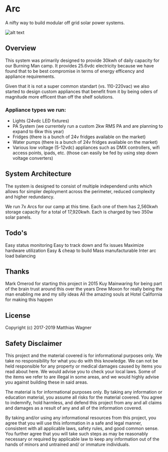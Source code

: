 # Arc
A nifty way to build modular off grid solar power systems.

![alt text](https://github.com/hotelcaliforniabm/arc/blob/master/arc_v2_exterior.jpg "Arc v2 exterior")

## Overview
This system was primarily designed to provide 30kwh of daily capacity for our Burning Man camp. It provides 25.6vdc electricity because we have found that to be best compromise in terms of energy efficency and appliance requirements.

Given that it is not a super common standart (vs. 110-220vac) we also started to design custom appliances that benefit from it by being oders of magnitude more efficent than off the shelf solutions.

### Appliance types we run:
* Lights (24vdc LED fixtures)
* PA System (we currentely run a custom 2kw RMS PA and are planning to expand to 6kw this year)
* Fridges (there is a bunch of 24v fridges available on the market)
* Water pumps (there is a bunch of 24v fridges available on the market)
* Various low voltage (5-12vdc) appliances such as DMX controllers, wifi access points, ipads, etc. (those can easily be fed by using step down voltage converters)

## System Architecture
The system is designed to consist of multiple independend units which allows for simpler deployment across the perimeter, reduced complexity and higher redundancy.

We run 7x Arcs for our camp at this time. Each one of them has 2,560kwh storage capacity for a total of 17,920kwh. Each is charged by two 350w solar panels.

## Todo's
Easy status monitoring
Easy to track down and fix issues
Maximize hardware utilization
Easy & cheap to build
Mass manufacturable
Inter arc load balancing

## Thanks
Mark Omerod for starting this project in 2015
Kuy Mainwaring for being part of the brain trust around this over the years
Drew Moxon for really being the man enabling me and my silly ideas
All the amazing souls at Hotel California for making this happen

## License
Copyright (c) 2017-2019 Matthias Wagner

## Safety Disclaimer
This project and the material covered is for informational purposes only. We take no responsibility for what you do with this knowledge. We can not be held responsible for any property or medical damages caused by items you read about here. We would advise you to check your local laws. Some of the items we refer to are illegal in some areas, and we would highly advise you against building these in said areas.

The material is for informational purposes only. By taking any information or education material, you assume all risks for the material covered. You agree to indemnify, hold harmless, and defend this project from any and all claims and damages as a result of any and all of the information covered.

By taking and/or using any informational resources from this project, you agree that you will use this information in a safe and legal manner, consistent with all applicable laws, safety rules, and good common sense. You further agree that you will take such steps as may be reasonably necessary or required by applicable law to keep any information out of the hands of minors and untrained and/ or immature individuals.
